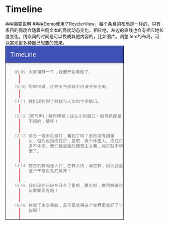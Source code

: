 # Timeline
###简要说明
####Demo使用了RcyclerView，每个条目的布局是一样的，只有条目的高度会随着右侧文本的高度动态变化，相应地，左边的直线也会有相应地长度变化。线条间的时间是可以换成其他内容的，比如图片。调整item的布局，可以实现更多种自己想要的效果。
![显示效果](/img/1.jpg)